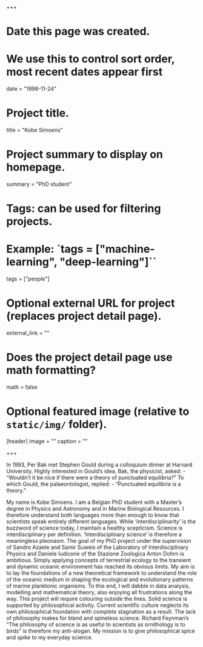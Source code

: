+++
# Date this page was created.
# We use this to control sort order, most recent dates appear first
date = "1998-11-24"

# Project title.
title = "Kobe Simoens"

# Project summary to display on homepage.
summary = "PhD student"

# Tags: can be used for filtering projects.
# Example: `tags = ["machine-learning", "deep-learning"]``
tags = ["people"]

# Optional external URL for project (replaces project detail page).
external_link = ""

# Does the project detail page use math formatting?
math = false

# Optional featured image (relative to `static/img/` folder).
[header]
image = ""
caption = ""

+++

In 1993, Per Bak met Stephen Gould during a colloquium dinner at Harvard University. Highly interested in Gould’s idea, Bak, the physicist, asked: - “Wouldn’t it be nice if there were a theory of punctuated equilibria?” To which Gould, the palaeontologist, replied: - “Punctuated equilibria is a theory.”

My name is Kobe Simoens. I am a Belgian PhD student with a Master’s degree in Physics and Astronomy and in Marine Biological Resources. I therefore understand both languages more than enough to know that scientists speak entirely different languages. While ‘interdisciplinarity’ is the buzzword of science today, I maintain a healthy scepticism. Science is interdisciplinary per definition. ‘Interdisciplinary science’ is therefore a meaningless pleonasm. The goal of my PhD project under the supervision of Sandro Azaele and
Samir Suweis of the Laboratory of Interdisciplinary Physics and Daniele Iudicone of the Stazione Zoologica Anton Dohrn is ambitious. Simply applying concepts of terrestrial ecology to the transient and dynamic oceanic environment has reached its obvious limits. My aim is to lay the foundations of a new theoretical framework to understand the role of the oceanic medium in shaping the ecological and evolutionary patterns of marine planktonic organisms. To this end, I will dabble in data analysis, modelling and mathematical theory, also enjoying all frustrations along the way. This project will require colouring outside the lines. Solid science is
supported by philosophical activity. Current scientific culture neglects its own philosophical foundation with complete stagnation as a result. The lack of philosophy makes for bland and spineless science. Richard Feynman’s “The philosophy of science is as useful to scientists as ornithology is to birds” is therefore my anti-slogan. My mission is to give philosophical spice and spike to my everyday science.